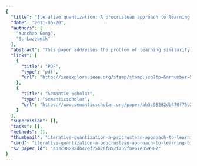 ```yaml
---
{
  "title": "Iterative quantization: A procrustean approach to learning binary codes",
  "date": "2011-06-20",
  "authors": [
    "Yunchao Gong",
    "S. Lazebnik"
  ],
  "abstract": "This paper addresses the problem of learning similarity-preserving binary codes for efficient retrieval in large-scale image collections. We propose a simple and efficient alternating minimization scheme for finding a rotation of zero-centered data so as to minimize the quantization error of mapping this data to the vertices of a zero-centered binary hypercube. This method, dubbed iterative quantization (ITQ), has connections to multi-class spectral clustering and to the orthogonal Procrustes problem, and it can be used both with unsupervised data embeddings such as PCA and supervised embeddings such as canonical correlation analysis (CCA). Our experiments show that the resulting binary coding schemes decisively outperform several other state-of-the-art methods.",
  "links": [
    {
      "title": "PDF",
      "type": "pdf",
      "url": "http://ieeexplore.ieee.org/stamp/stamp.jsp?tp=&arnumber=5995432"
    },
    {
      "title": "Semantic Scholar",
      "type": "semanticscholar",
      "url": "https://www.semanticscholar.org/paper/ab3c98282db470f75b26f852f255fae67e359907"
    }
  ],
  "supervision": [],
  "tasks": [],
  "methods": [],
  "thumbnail": "iterative-quantization-a-procrustean-approach-to-learning-binary-codes-thumb.jpg",
  "card": "iterative-quantization-a-procrustean-approach-to-learning-binary-codes-card.jpg",
  "s2_paper_id": "ab3c98282db470f75b26f852f255fae67e359907"
}
---
```


